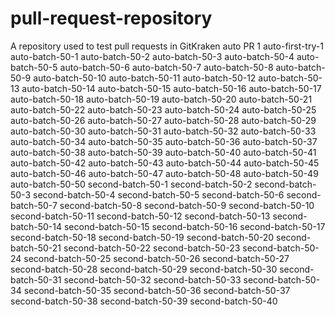 # pull-request-repository
A repository used to test pull requests in GitKraken
auto PR 1
auto-first-try-1
auto-batch-50-1
auto-batch-50-2
auto-batch-50-3
auto-batch-50-4
auto-batch-50-5
auto-batch-50-6
auto-batch-50-7
auto-batch-50-8
auto-batch-50-9
auto-batch-50-10
auto-batch-50-11
auto-batch-50-12
auto-batch-50-13
auto-batch-50-14
auto-batch-50-15
auto-batch-50-16
auto-batch-50-17
auto-batch-50-18
auto-batch-50-19
auto-batch-50-20
auto-batch-50-21
auto-batch-50-22
auto-batch-50-23
auto-batch-50-24
auto-batch-50-25
auto-batch-50-26
auto-batch-50-27
auto-batch-50-28
auto-batch-50-29
auto-batch-50-30
auto-batch-50-31
auto-batch-50-32
auto-batch-50-33
auto-batch-50-34
auto-batch-50-35
auto-batch-50-36
auto-batch-50-37
auto-batch-50-38
auto-batch-50-39
auto-batch-50-40
auto-batch-50-41
auto-batch-50-42
auto-batch-50-43
auto-batch-50-44
auto-batch-50-45
auto-batch-50-46
auto-batch-50-47
auto-batch-50-48
auto-batch-50-49
auto-batch-50-50
second-batch-50-1
second-batch-50-2
second-batch-50-3
second-batch-50-4
second-batch-50-5
second-batch-50-6
second-batch-50-7
second-batch-50-8
second-batch-50-9
second-batch-50-10
second-batch-50-11
second-batch-50-12
second-batch-50-13
second-batch-50-14
second-batch-50-15
second-batch-50-16
second-batch-50-17
second-batch-50-18
second-batch-50-19
second-batch-50-20
second-batch-50-21
second-batch-50-22
second-batch-50-23
second-batch-50-24
second-batch-50-25
second-batch-50-26
second-batch-50-27
second-batch-50-28
second-batch-50-29
second-batch-50-30
second-batch-50-31
second-batch-50-32
second-batch-50-33
second-batch-50-34
second-batch-50-35
second-batch-50-36
second-batch-50-37
second-batch-50-38
second-batch-50-39
second-batch-50-40
